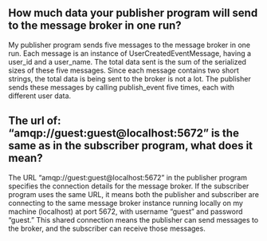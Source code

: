 ## How much data your publisher program will send to the message broker in one run? 

My publisher program sends five messages to the message broker in one run. Each message is an instance of UserCreatedEventMessage, having a user_id and a user_name. The total data sent is the sum of the serialized sizes of these five messages. Since each message contains two short strings, the total data is being sent to the broker is not a lot. The publisher sends these messages by calling publish_event five times, each with different user data.

## The url of: “amqp://guest:guest@localhost:5672” is the same as in the subscriber program, what does it mean?

The URL “amqp://guest:guest@localhost:5672” in the publisher program specifies the connection details for the message broker. If the subscriber program uses the same URL, it means both the publisher and subscriber are connecting to the same message broker instance running locally on my machine (localhost) at port 5672, with username “guest” and password “guest.” This shared connection means the publisher can send messages to the broker, and the subscriber can receive those messages.


